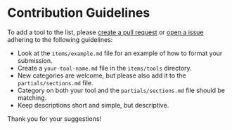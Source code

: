 # Contribution Guidelines

To add a tool to the list, please [create a pull request](https://github.com/timb-103/saas-starter-stack/pulls) or [open a issue](https://github.com/timb-103/saas-starter-stack/issues) adhering to the following guidelines:

- Look at the `items/example.md` file for an example of how to format your submission.
- Create a `your-tool-name.md` file in the `items/tools` directory.
- New categories are welcome, but please also add it to the `partials/sections.md` file.
- Category on both your tool and the `partials/sections.md` file should be matching.
- Keep descriptions short and simple, but descriptive.

Thank you for your suggestions!
